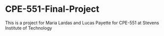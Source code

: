 # CPE-551-Final-Project

This is a project for Maria Lardas and Lucas Payette for CPE-551 at Stevens Institute of Technology
